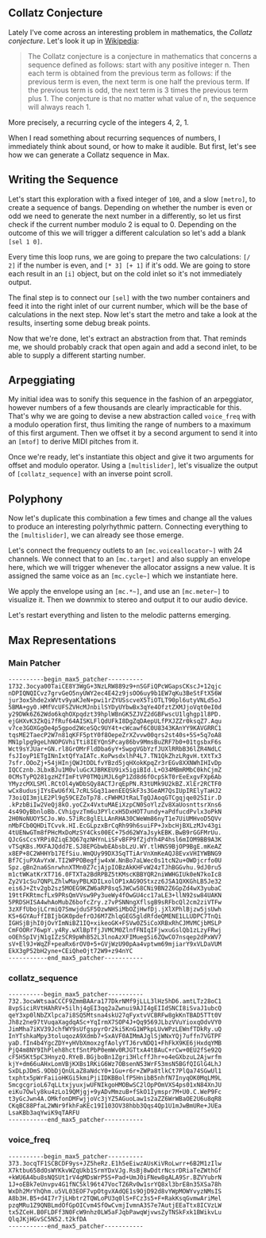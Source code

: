 ## Collatz Conjecture

Lately I've come across an interesting problem in mathematics, the _Collatz conjecture_. Let's look it up in [Wikipedia](https://en.wikipedia.org/wiki/Collatz_conjecture):

> The Collatz conjecture is a conjecture in mathematics that concerns a sequence defined as follows: start with any positive integer n. Then each term is obtained from the previous term as follows: if the previous term is even, the next term is one half the previous term. If the previous term is odd, the next term is 3 times the previous term plus 1. The conjecture is that no matter what value of n, the sequence will always reach 1.

More precisely, a recurring cycle of the integers 4, 2, 1.

When I read something about recurring sequences of numbers, I immediately think about sound, or how to make it audible. But first, let's see how we can generate a Collatz sequence in Max.

## Writing the Sequence

Let's start this exploration with a fixed integer of `100`, and a slow `[metro]`, to create a sequence of bangs. Depending on whether the number is even or odd we need to generate the next number in a differently, so let us first check if the current number modulo 2 is equal to 0. Depending on the outcome of this we will trigger a different calculation so let's add a blank `[sel 1 0]`.

Every time this loop runs, we are going to prepare the two calculations: `[/ 2]` if the number is even, and `[* 3] [+ 1]` if it's odd. We are going to store each result in an `[i]` object, but on the cold inlet so it's not immediately output.

The final step is to connect our `[sel]` with the two number containers and feed it into the right inlet of our current number, which will be the base of calculations in the next step. Now let's start the metro and take a look at the results, inserting some debug break points.

Now that we're done, let's extract an abstraction from that. That reminds me, we should probably crack that open again and add a second inlet, to be able to supply a different starting number.

## Arpeggiating

My initial idea was to sonify this sequence in the fashion of an arpeggiator, however numbers of a few thousands are clearly impracticable for this. That's why we are going to devise a new abstraction called `voice_freq` with a modulo operation first, thus limiting the range of numbers to a maximum of this first argument. Then we offset it by a second argument to send it into an `[mtof]` to derive MIDI pitches from it.

Once we're ready, let's instantiate this object and give it two arguments for offset and modulo operator. Using a `[multislider]`, let's visualize the output of `[collatz_sequence]` with an inverse point scroll.

## Polyphony

Now let's duplicate this combination a few times and change all the values to produce an interesting polyrhythmic pattern. Connecting everything to the `[multislider]`, we can already see those emerge.

Let's connect the frequency outlets to an `[mc.voiceallocator~]` with 24 channels. We connect that to an `[mc.target]` and also supply an envelope here, which we will trigger whenever the allocator assigns a new value. It is assigned the same voice as an `[mc.cycle~]` which we instantiate here.

We apply the envelope using an `[mc.*~]`, and use an `[mc.meter~]` to visualize it. Then we downmix to stereo and output it to our audio device.

Let's restart everything and listen to the melodic patterns emerging.

## Max Representations

### Main Patcher

```
----------begin_max5_patcher----------
1732.3ocya00TaiCE8Y3WgG+3NzLRW889z9+nSGFiQPcWGapsCKscJ+12qjc
nDPIQNQICvz7grvGeO5nyUWY2ec4E42z9jsOO6uy9b1EW7qKu3BeStFtX56W
jur3ox5hde2xWVtv9yaKJeN+pwi1rZYUSscveX5TiOTLT90pl6utyVNLd5oJ
5BMA+gy0.HMfVcUFSZVHcMJnbilSYDyUYbwBx3qYe4OfztZXMJjoVqt0eI0d
y29DWk6Z62Wdo6kqhOXpqdzt39hplWBnGK5ZJVZ2dGBFwscU1lghgp1l8PD.
ejGHXvK3ZkQi7fRuf64AISKLFlQdUFkI8DgZqDAepULfPXJZZr0ksqZ7.Aqu
v7ce3GOXGgOe4p5gpod2WceSQc9UY4t+cWcawf6C0U8343KAnYY9KAVGRRC1
tqsME2TaecP2W7n81qKFF5ptY0f8OepeZrXZvvw00qrs2st40s+5S+5q7oA8
MN1plpg9geLhNOPGVhiTti8IEYQnSPcay86bv9MmsBuZRF7b0+01tgsbxF6s
Wct9sYJUar+GN.rl8GrOMrFldDba6yY+SwpgVGbYzfJUXlRRbB36lZR4NdLC
fsJIoyP1ETgINnIxtQfYaIATc.KoPwsdxlhP4L7.TN1QkZhzLRgvH.tXtTx3
7sfr.OOoZj+54jHInjQWJtDDLfvYBzd5jqHXokKpqZr3rEGv8XXNWhIHIvDp
IQCCznb.3LbxBJu1M0vluGcXJBRKEU9ix5igiBId.L+O34MBmRMbC0khCjmZ
0CMsTyPQ281gzHZfImFtVP0TMQiMJL6gP1Zd8d6fOcpSkT0rEeExgvFXp6Ab
YMyzcMXLSMl.RCtOl4yWDbSQy8ACTJrqEpPN.R3tUMk9U2kBZ.XlEr2RCTF0
wCx8udusjIYsEwU6fXL7cRLSGq31aenEEQSkF3s3GeAM7QsIUpIRElyTaHJ2
73oiQI3mjLE2Pl9g59CEZoTp78.cFWHMJtRaLTgQJAoqGTCgqjqe02SIir.D
.kPzbBiIw2VeQj8kO.yoCZx4VxtuMAEiXzpCN0SoYlzZv8XaUosnttsrXns6
4s49OyBbnloBb.CVhigvzTm6u3PYlcxH5DxHOT7undy+aPdfucdPvlx3oPkN
2H0NoNUOY5CJo.Wo.57iRc8glELLAnRHA30CWeWm86nyT1e7UiUMHvoD5QVv
nMbFCb0QHDiTCvvk.HI.EcGLpzxBrCqRh99h6suiFP+JxbcHjBXLzMJv43gi
4tUENwGTm8fPHcMxDoMzSY4Cks00EC+75d62WYaJsykEBK.BwB9rGGFMrUu.
QJcGsCcsYRPi0ZiqE3Q67qzNHYnLiSFvBFP9fZjdYh4P4hsl6mIOM9BB9A3K
vTSqKBs.MXFAJQdd7E.SJ8EPGbwbEAbsbLzU.WY.tlHNS9BjOP9BgE.mKeAZ
x8EP+8C2WHHYb17EfSiu.WmQUy99DX3SqTTiArVnXmKeAQJ8EvxVHIYWBNG9
Bf7CjuPXAvYxW.TI2WPPOBegfjw4xW.NnBo7aLWec0s1tcN2u+OWDjcrfo0U
Spz.gBn2na6SnrwhnXTMn0Z7cjAjpIOBzAkKHFvW24zTJhBGGvhu.9dJ0ru5
m1ctWKatKrXT716.0FTXTa2BdRPBZ5tKMscKBBYQR2niWWHGIUk0eN7koIc8
Zy2V1cSu7QNPLZhlwMayPBLKDILxolOP1xAG9OStxzz6JSA1QXKGhLB5Je32
eis6J+Ztv2gb2sz5MOEG9KZW6aRP8sq5JWCw58CNi9BN2Z6GpZd4wX3yubaC
19ttFKRtmcfLx9PRsQmVVsw9Py3ueWy4fOwGU4cc17aLE3+llN92sw84UAKN
5PRDSHISA4whAoMubZ6bofcZry.z7vPSNNngXflsgB9sRFbcQl2cm2ziVTFw
3zXFfUbojLCrmiQ7SmwjduSF5OzwNHSiMbOZjHwfDj.jXlXPhlBjzw5jsUwh
KS+6GYAuffIBIjbGK0pdefrOJ6M7ZhlqGEG5gldRfdeQMENE1LLUDPC7TnQi
IGHSjBjhI0jOvYImNiBZ1IQ+xikeoGK+FSVw0Z5iCoXRBxRhCJMVMCjbMSLP
CmFOORr76wpY.y4Ry.wXlBpTfjJVMCM0ZlnfFNIqIFjwxuGslQb1zLzyFRwj
oOEhSpIVjN1gIZzSCR9pWhB52L3lnoAzXFIMuegSi6ZQwCO7nsqep2dPxWV7
sV+El9J+WqZF+peaRx6rOV0+5+GVjWzU90pAa4vptwm69mjiarY9xVLDaVUM
EkX3gP52bH2yne+CEiQheOjt72W9+z94nYC
-----------end_max5_patcher-----------
```

### collatz_sequence

```
----------begin_max5_patcher----------
732.3ocwWtsaaCCCF9ZmmBAAra177DkrNMf9jLLL3lHz5hD6.amtLTz28oC1
8vpSiciRVtHAhRV+5ilhj4gEI3qq2aZwnui9AJI4gEIIdSNCI8iSvaJ1ubcQ
qeY3xp0lNbZXlpca7i8SQ5Mtsna4skU27qFyxtvVCBRFw8gkKnTBAD5TTt0V
Jh8z2ne97tVuqaXagdqASc+YqIrmX7SOP4J+Qq9569JLbzVVuYioxqOdvVY0
JimMha7iKV39JchfWY9sUfgspyrOr2ki5KnG1WPkpLUvWPzLEWnfTDkRy.uQ
InYTshkaMpy3toluqozA9Xdmb7+SxAVF0AIMmAJglSjWNxYQj7uffn7VGTPF
yaD.fIn4b4YgcZDY+yHVbXmoxzgfAolyYTJ6rvNDQ1+FhFkX9KE6jHxdqYMB
PjQ4m8NY9IhPleh8hctfSntPbP0emWv0RJGTtxA4tBAuC+rCw+0EU2fSe92Q
cF5H5Kt5pC3HnyzQ.RYeB.BGjboBn1Zgri3HlcffJhr+o4eGXbzuL2Ajwrfm
kjY+dm66uAHxLomVBjKXBs1RKiG6Wz7OBsenN53WrF53msN5BGfQIGlG4LhJ
SxDLpJDmS.9DbDjQnULaZ8aNdcY0+1Gu+r6r+ZWPa8tlkCt7PlQa74SGwUl1
txphtx5pWrFaiioHKGi5kmiPjiIDKBBolfP5HnibB5nhfN7InyqOK0MqLM9L
SmcgcgrioL67qLLtxjyuxjwUFNIkgoHMOBwSC2lOpPOmVXS4ps01xN84XnJU
eiKu7Owly8ku4zLo19QMjgj+9yADvMmzuB+fSkO1Iymspr7M+U0.C.WeP9Fc
t3yGcJwn4A.OMkfonDMFwjjoVc3jYZ5AGuoLaw1s2aZZ6WrWBaOE2U6u8qR8
CKqBC88PfaL2WNr9fkhFaKEc19I103OV38hbb3Qqs4Qp1U1mJwBmURe+JUEa
LsaKBb3aqYwiK9qTARFU
-----------end_max5_patcher-----------
```

### voice_freq

```
----------begin_max5_patcher----------
373.3ocqTF1SCBCDF9ys+JZ5heRz.E1h5eEiwzAUsKiVRoLwrr+6B2M1zIlw
X7ktbu658dOsWYKkvWZqUkb1SrmYDxVJg.RsBj8wDdtrNcsrDRiaTeZWthGf
+kWU6A4bu8sNQSUt1rV4gMDsWrP5S+Pad+UmJ0iFNew8gALA9Sr.BZVYubrN
1J+oEBk7eUnvpv4G1fNC5kl96t47VocTZ6Rv0w1srYQ8xl3brE8n35XSa78h
WxDh2MrYhQhm.u5VL03EOF7vpOtgvXAdQE1s9OjD92d8vYWpMOWYvyzNMsIS
A8b3H.B5+d4I7r7jLHbtr2TQWLoPU3q0lS+FCz3s5+F+RakKsqGvmwAriMel
pzqMRu1Z9QNBLmdOfGpOICvm4SfOwCvmjIvmnA3S7e7AutjEEaTtx8ICVzLW
tx5ZCeH.B0FLDFf3N0FcW9nhz0LW5aFJqbPawqWjvwsZyTNSkFxk1BWikvLu
QlqJKjHGvSC5N52.t2kfDA
-----------end_max5_patcher-----------
```

